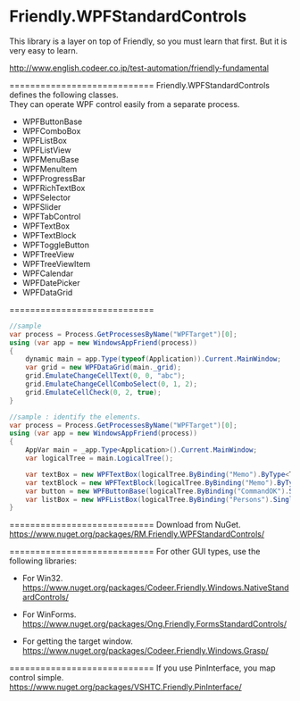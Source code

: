 Friendly.WPFStandardControls
============================

This library is a layer on top of
Friendly, so you must learn that first.
But it is very easy to learn.

http://www.english.codeer.co.jp/test-automation/friendly-fundamental  

============================
Friendly.WPFStandardControls defines the following classes.   
They can operate WPF control easily from a separate process.  

* WPFButtonBase  
* WPFComboBox  
* WPFListBox  
* WPFListView  
* WPFMenuBase  
* WPFMenuItem  
* WPFProgressBar  
* WPFRichTextBox  
* WPFSelector  
* WPFSlider  
* WPFTabControl  
* WPFTextBox  
* WPFTextBlock
* WPFToggleButton  
* WPFTreeView  
* WPFTreeViewItem  
* WPFCalendar  
* WPFDatePicker  
* WPFDataGrid  

============================
```cs  
//sample  
var process = Process.GetProcessesByName("WPFTarget")[0];  
using (var app = new WindowsAppFriend(process))  
{  
    dynamic main = app.Type(typeof(Application)).Current.MainWindow;  
    var grid = new WPFDataGrid(main._grid);  
    grid.EmulateChangeCellText(0, 0, "abc");  
    grid.EmulateChangeCellComboSelect(0, 1, 2);  
    grid.EmulateCellCheck(0, 2, true);  
}  
```
```cs  
//sample : identify the elements.
var process = Process.GetProcessesByName("WPFTarget")[0];  
using (var app = new WindowsAppFriend(process))  
{  
    AppVar main = _app.Type<Application>().Current.MainWindow;
    var logicalTree = main.LogicalTree();

    var textBox = new WPFTextBox(logicalTree.ByBinding("Memo").ByType<TextBox>().Single());
    var textBlock = new WPFTextBlock(logicalTree.ByBinding("Memo").ByType<TextBlock>().Single());
    var button = new WPFButtonBase(logicalTree.ByBinding("CommandOK").Single());
    var listBox = new WPFListBox(logicalTree.ByBinding("Persons").Single());
}  
```
============================
Download from NuGet.  
https://www.nuget.org/packages/RM.Friendly.WPFStandardControls/  

============================
For other GUI types, use the following libraries:

* For Win32.  
https://www.nuget.org/packages/Codeer.Friendly.Windows.NativeStandardControls/  

* For WinForms.  
https://www.nuget.org/packages/Ong.Friendly.FormsStandardControls/  

* For getting the target window.  
https://www.nuget.org/packages/Codeer.Friendly.Windows.Grasp/  

============================
If you use PinInterface, you map control simple.  
https://www.nuget.org/packages/VSHTC.Friendly.PinInterface/



